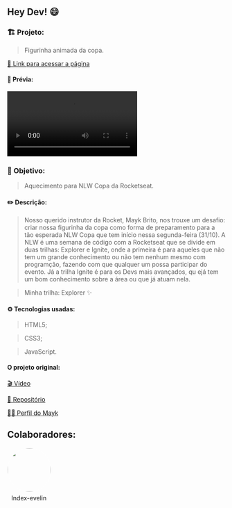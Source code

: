 ## Hey Dev! 😄

### 🏗️ Projeto:

> Figurinha animada da copa.

[🔗 Link para acessar a página](link)

#### 🎃 Prévia:

![Figurinha](./assets/cardNLWCopa.mp4)

### 🎯 Objetivo:

> Aquecimento para NLW Copa da Rocketseat.

#### ✏️ Descrição:

> Nosso querido instrutor da Rocket, Mayk Brito, nos trouxe um desafio: criar nossa figurinha da copa como forma de preparamento para a tão esperada NLW Copa que tem início nessa segunda-feira (31/10). A NLW é uma semana de código com a Rocketseat que se divide em duas trilhas: Explorer e Ignite, onde a primeira é para aqueles que não tem um grande conhecimento ou não tem nenhum mesmo com programção, fazendo com que qualquer um possa participar do evento. Já a trilha Ignite é para os Devs mais avançados, qu ejá tem um bom conhecimento sobre a área ou que já atuam nela.

> Minha trilha: Explorer ✨

#### ⚙️ Tecnologias usadas:

> HTML5;

> CSS3;

> JavaScript.

#### O projeto original:

[🎬 Vídeo](https://youtu.be/sswJisbD2CY)

[📂 Repositório](https://github.com/maykbrito/nlw-copa-card)

[👨‍💻 Perfil do Mayk](https://github.com/maykbrito)

## Colaboradores:

<div style="width: 100px;
    display: flex;
    flex-direction: column;
    text-align: center;
    gap: 5px">
    <img src="https://github.com/index-evelin.png" style="height: 100px;
    border: solid white 1px;
    border-radius: 50%;">
    <span>Index-evelin</span>
</div>